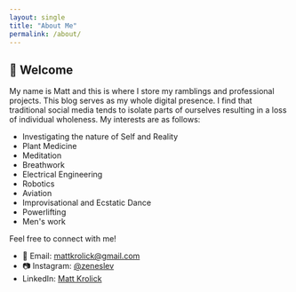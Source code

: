 ```yaml
---
layout: single
title: "About Me"
permalink: /about/
---
```


## 👋 Welcome

My name is Matt and this is where I store my ramblings and professional projects. This blog serves as my whole digital presence. I find that traditional social media tends to isolate parts of ourselves resulting in a loss of individual wholeness.
My interests are as follows:
- Investigating the nature of Self and Reality
- Plant Medicine
- Meditation
- Breathwork
- Electrical Engineering
- Robotics
- Aviation
- Improvisational and Ecstatic Dance
- Powerlifting
- Men's work

Feel free to connect with me!

- 📧 Email: [mattkrolick@gmail.com](mailto:mattkrolick@gmail.com)
- 📷 Instagram: [@zeneslev](https://instagram.com/zeneslev)
- LinkedIn: [Matt Krolick](https://www.linkedin.com/in/matt-krolick-84192035/)